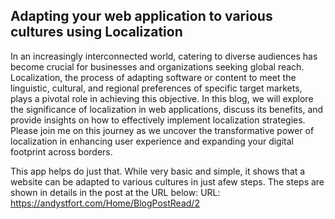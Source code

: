 ## Adapting your web application to various cultures using Localization ##

In an increasingly interconnected world, catering to diverse audiences has become crucial for businesses and organizations seeking global reach. Localization, the process of adapting software or content to meet the linguistic, cultural, and regional preferences of specific target markets, plays a pivotal role in achieving this objective. In this blog, we will explore the significance of localization in web applications, discuss its benefits, and provide insights on how to effectively implement localization strategies. Please join me on this journey as we uncover the transformative power of localization in enhancing user experience and expanding your digital footprint across borders.

This app helps do just that. While very basic and simple, it shows that a website can be adapted to various cultures in just afew steps. The steps are shown in details in the post at the URL below: 
URL: https://andystfort.com/Home/BlogPostRead/2
